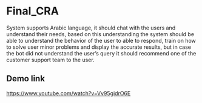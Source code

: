 # Final_CRA

System supports Arabic language, it should chat with the users and understand their needs, based on this understanding the system should be able to understand the behavior of the user to able to respond, train on how to solve user minor problems and display the accurate results, but in case the bot did not understand the user’s query it should recommend one of the customer support team to the user.

## Demo link
https://www.youtube.com/watch?v=Vv95gidrO6E
